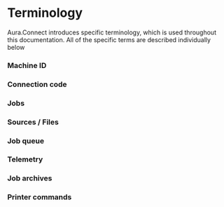 # Terminology

Aura.Connect introduces specific terminology, which is used throughout this documentation. All of the specific terms are described individually below

### Machine ID

### Connection code

### Jobs

### Sources / Files

### Job queue

### Telemetry

### Job archives

### Printer commands